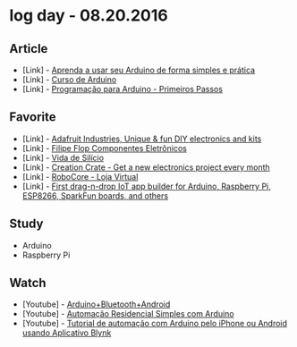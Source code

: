 # log day - 08.20.2016

## Article

- \[Link\] - [Aprenda a usar seu Arduino de forma simples e prática](http://blog.vidadesilicio.com.br/apostila-arduino-basico/)
- \[Link\] - [Curso de Arduino](http://www.robotizando.com.br/curso_arduino_o_que_e_arduino_pg1.php)
- \[Link\] - [Programação para Arduino - Primeiros Passos](https://www.circuitar.com.br/tutoriais/programacao-para-arduino-primeiros-passos/)


## Favorite

- \[Link\] - [Adafruit Industries, Unique & fun DIY electronics and kits](https://www.adafruit.com/)
- \[Link\] - [Filipe Flop Componentes Eletrônicos](http://www.filipeflop.com/)
- \[Link\] - [Vida de Silício](https://www.vidadesilicio.com.br/)
- \[Link\] - [Creation Crate - Get a new electronics project every month](http://mycreationcrate.com/)
- \[Link\] - [RoboCore - Loja Virtual](https://www.robocore.net/)
- \[Link\] - [First drag-n-drop IoT app builder for Arduino, Raspberry Pi, ESP8266, SparkFun boards, and others](http://www.blynk.cc/)


## Study

- Arduino
- Raspberry Pi


## Watch

- \[Youtube\] - [Arduino+Bluetooth+Android](https://www.youtube.com/watch?v=ThSLuwlAPpg)
- \[Youtube\] - [Automação Residencial Simples com Arduino](https://www.youtube.com/watch?v=JF2jDja2rhM)
- \[Youtube\] - [Tutorial de automação com Arduino pelo iPhone ou Android usando Aplicativo Blynk](https://www.youtube.com/watch?v=D0VJGUHl5GE)

